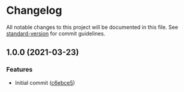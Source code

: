 # Changelog

All notable changes to this project will be documented in this file. See [standard-version](https://github.com/conventional-changelog/standard-version) for commit guidelines.

## 1.0.0 (2021-03-23)


### Features

* Initial commit ([c6ebce5](https://github.com/danielcerongrajales/Radio_buttons/commit/c6ebce5a5e993d2d137e10a2b0adbb52e82ecbe0))
